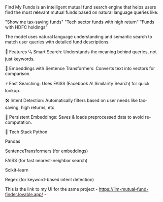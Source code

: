 Find My Funds is an intelligent mutual fund search engine that helps users find the most relevant mutual funds based on natural language queries like:

"Show me tax-saving funds"
"Tech sector funds with high return"
"Funds with HDFC holdings"

The model uses natural language understanding and semantic search to match user queries with detailed fund descriptions.

🚀 Features
🔍 Smart Search: Understands the meaning behind queries, not just keywords.

🧠 Embeddings with Sentence Transformers: Converts text into vectors for comparison.

⚡ Fast Searching: Uses FAISS (Facebook AI Similarity Search) for quick lookup.

🛠️ Intent Detection: Automatically filters based on user needs like tax-saving, high returns, etc.

💾 Persistent Embeddings: Saves & loads preprocessed data to avoid re-computation.

🧰 Tech Stack
Python

Pandas

SentenceTransformers (for embeddings)

FAISS (for fast nearest-neighbor search)

Scikit-learn

Regex (for keyword-based intent detection)

This is the link to my UI for the same project - 
https://llm-mutual-fund-finder.lovable.app/ -
